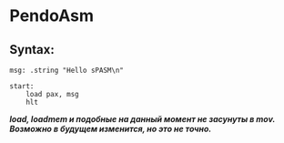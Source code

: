 # PendoAsm

## Syntax:
```assembly
msg: .string "Hello sPASM\n"

start:
	load pax, msg
	hlt
```
***load, loadmem и подобные на данный момент не засунуты в mov. Возможно в будущем изменится, но это не точно.***

